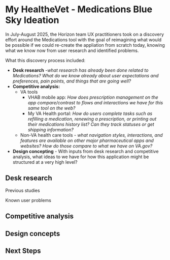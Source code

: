 # My HealtheVet - Medications Blue Sky Ideation

In July-August 2025, the Horizon team UX practitioners took on a discovery effort around the Medications tool with the goal of reimagining what would be possible if we could re-create the appliation from scratch today, knowing what we know now from user research and identified problems. 

What this discovery process included: 
* **Desk research** -_what research has already been done related to Medications? What do we know already about user expectations and preferences, pain points, and things that are going well?_
* **Competitive analysis:**
  * VA tools
    * VHAB mobile app: _How does prescription management on the app compare/contrast to flows and interactions we have for this same tool on the web?_
    * My VA Health portal: _How do users complete tasks such as refilling a medication, renewing a prescription, or printing out their medications history list? Can they track statuses or get shipping information?_
  * Non-VA health care tools - _what navigation styles, interactions, and features are available on other major pharmaceutical apps and websites? How do those compare to what we have on VA.gov?_
* **Design concepting** - With inputs from desk research and competitive analysis, what ideas to we have for how this application might be structured at a very high level?

## Desk research 

Previous studies

Known user problems


## Competitive analysis



## Design concepts



## Next Steps
